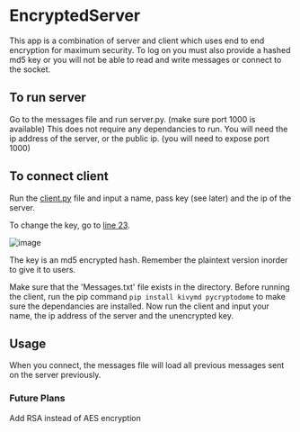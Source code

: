 # EncryptedServer
This app is a combination of server and client which uses end to end encryption for maximum security.
To log on you must also provide a hashed md5 key or you will not be able to read and write messages or connect to the socket.
## To run server
Go to the messages file and run server.py. (make sure port 1000 is available)
This does not require any dependancies to run.
You will need the ip address of the server, or the public ip.
(you will need to expose port 1000)
## To connect client
Run the [client.py](https://github.com/IlhamIbrahimli/EncryptedServer/blob/main/client.py)
file and input a name, pass key (see later) and the ip of the server.

To change the key, go to  [line 23](https://github.com/IlhamIbrahimli/EncryptedServer/blob/main/Server/server.py).

![image](https://user-images.githubusercontent.com/78649705/232284204-b45e8bc0-3a60-4d58-a034-4649d173e70f.png)

The key is an md5 encrypted hash.
Remember the plaintext version inorder to give it to users.

Make sure that the 'Messages.txt' file exists in the directory.
Before running the client, run the pip command `pip install kivymd pycryptodome`
to make sure the dependancies are installed.
Now run the client and input your name, the ip address of the server and the unencrypted key.
## Usage
When you connect, the messages file will load all previous messages sent on the server previously.

### Future Plans
Add RSA instead of AES encryption

